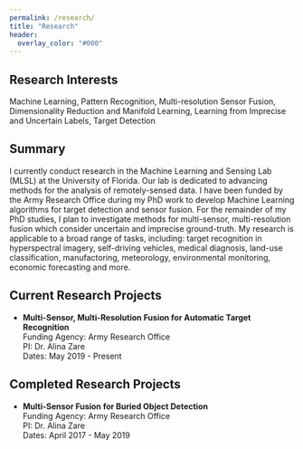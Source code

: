 ```yaml
---
permalink: /research/
title: "Research"
header:
  overlay_color: "#000"
---
```


## Research Interests

Machine Learning, Pattern Recognition, Multi-resolution Sensor Fusion, Dimensionality Reduction and Manifold Learning, Learning from Imprecise and Uncertain Labels, Target Detection

## Summary
I currently conduct research in the Machine Learning and Sensing Lab (MLSL) at the University of Florida.  Our lab is dedicated to advancing methods for the analysis of remotely-sensed data.  I have been funded by the Army Research Office during my PhD work to develop Machine Learning algorithms for target detection and sensor fusion.  For the remainder of my PhD studies, I plan to investigate methods for multi-sensor, multi-resolution fusion which consider uncertain and imprecise ground-truth.  My research is applicable to a broad range of tasks, including: target recognition in hyperspectral imagery, self-driving vehicles, medical diagnosis, land-use classification, manufactoring, meteorology, environmental monitoring, economic forecasting and more.


## Current Research Projects

* **Multi-Sensor, Multi-Resolution Fusion for Automatic Target Recognition**  
Funding Agency: Army Research Office  
PI: Dr. Alina Zare  
Dates: May 2019 - Present

## Completed Research Projects

* **Multi-Sensor Fusion for Buried Object Detection**  
Funding Agency: Army Research Office  
PI: Dr. Alina Zare  
Dates: April 2017 - May 2019